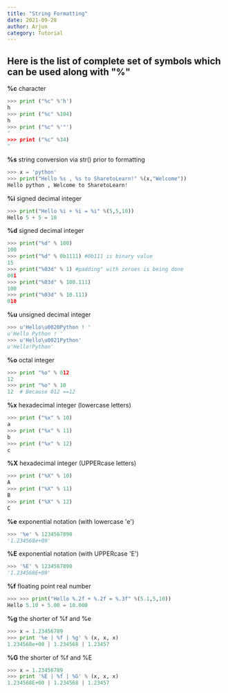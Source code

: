 ```yaml
---
title: "String Formatting"
date: 2021-09-28
author: Arjun
category: Tutorial
---
```


## Here is the list of complete set of symbols which can be used along with "%"

**%c** character
```python
>>> print ("%c" %'h')
h
>>> print ("%c" %104)
h
>>> print ("%c" %'"')
"
>>> print ("%c" %34)
"
```

**%s**	string conversion via str() prior to formatting
```python
>>> x = 'python'
>>> print("Hello %s , %s to SharetoLearn!" %(x,"Welcome"))
Hello python , Welcome to SharetoLearn!
```

**%i**	signed decimal integer
```python
>>> print("Hello %i + %i = %i" %(5,5,10))
Hello 5 + 5 = 10
```

**%d**	signed decimal integer
```python
>>> print("%d" % 100)
100
>>> print("%d" % 0b1111) #0b111 is binary value
15
>>> print("%03d" % 1) #padding" with zeroes is being done
001
>>> print("%03d" % 100.111)
100
>>> print("%03d" % 10.111)
010
```

**%u**	unsigned decimal integer
```python
>>> u'Hello\u0020Python ! '
u'Hello Python ! '
>>> u'Hello\u0021Python'
u'Hello!Python'
```

**%o**	octal integer
```python
>>> print "%o" % 012
12
>>> print "%o" % 10
12  # Because 012 ==12
```

**%x**	hexadecimal integer (lowercase letters)
```python
>>> print ("%x" % 10)
a
>>> print ("%x" % 11)
b
>>> print ("%x" % 12)
c
```

**%X**	hexadecimal integer (UPPERcase letters)
```python
>>> print ("%X" % 10)
A
>>> print ("%X" % 11)
B
>>> print ("%X" % 12)
C
```

**%e**	exponential notation (with lowercase 'e')
```python
>>> '%e' % 1234567890
'1.234568e+09'
```

**%E**	exponential notation (with UPPERcase 'E')
```python
>>> '%E' % 1234567890
'1.234568E+09'
```

**%f**	floating point real number
```python
>>> >>> print("Hello %.2f + %.2f = %.3f" %(5.1,5,10))
Hello 5.10 + 5.00 = 10.000
```

**%g**	the shorter of %f and %e
```python
>>> x = 1.23456789
>>> print '%e | %f | %g' % (x, x, x)
1.234568e+00 | 1.234568 | 1.23457
```

**%G**	the shorter of %f and %E
```python
>>> x = 1.23456789
>>> print '%E | %f | %G' % (x, x, x)
1.234568E+00 | 1.234568 | 1.23457
```

